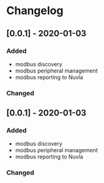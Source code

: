 # Changelog
## [0.0.1] - 2020-01-03
### Added 
- modbus discovery 
- modbus peripheral management 
- modbus reporting to Nuvla
### Changed
## [0.0.1] - 2020-01-03
### Added 
- modbus discovery 
- modbus peripheral management 
- modbus reporting to Nuvla
### Changed


